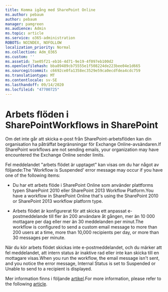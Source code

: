 ```yaml
---
title: Komma igång med SharePoint Online
ms.author: pebaum
author: pebaum
manager: pamgreen
ms.audience: Admin
ms.topic: article
ms.service: o365-administration
ROBOTS: NOINDEX, NOFOLLOW
localization_priority: Normal
ms.collection: Adm_O365
ms.custom: ''
ms.assetid: 7ae05f21-eb16-4d71-9e19-4f097eb100d2
ms.openlocfilehash: bba89489cb75555e1f508224de223bee04e1d665
ms.sourcegitcommit: c6692ce0fa1358ec3529e59ca0ecdfdea4cdc759
ms.translationtype: MT
ms.contentlocale: sv-SE
ms.lasthandoff: 09/14/2020
ms.locfileid: "47700725"
---
```

# <a name="workflows-in-sharepoint"></a><span data-ttu-id="8e611-102">Arbets flöden i SharePoint</span><span class="sxs-lookup"><span data-stu-id="8e611-102">Workflows in SharePoint</span></span>

<span data-ttu-id="8e611-103">Om det inte går att skicka e-post från SharePoint-arbetsflöden kan din organisation ha påträffat begränsningar för Exchange Online-avsändaren.</span><span class="sxs-lookup"><span data-stu-id="8e611-103">If SharePoint workflows are not sending emails, your organization may have encountered the Exchange Online sender limits.</span></span>

<span data-ttu-id="8e611-104">Fel meddelandet "arbets flödet är upptaget" kan visas om du har något av följande:</span><span class="sxs-lookup"><span data-stu-id="8e611-104">The 'Workflow is Suspended' error message may occur if you have one of the following items:</span></span>

- <span data-ttu-id="8e611-105">Du har ett arbets flöde i SharePoint Online som använder plattforms typen SharePoint 2010 eller SharePoint 2013 Workflow Platform.</span><span class="sxs-lookup"><span data-stu-id="8e611-105">You have a workflow in SharePoint Online that's using the SharePoint 2010 or SharePoint 2013 workflow platform type.</span></span>

- <span data-ttu-id="8e611-106">Arbets flödet är konfigurerat för att skicka ett anpassat e-postmeddelande till fler än 200 användare åt gången, mer än 10 000 mottagare per dag eller mer än 30 meddelanden per minut.</span><span class="sxs-lookup"><span data-stu-id="8e611-106">The workflow is configured to send a custom email message to more than 200 users at a time, more than 10,000 recipients per day, or more than 30 messages per minute.</span></span>

<span data-ttu-id="8e611-107">När du kör arbets flödet skickas inte e-postmeddelandet, och du märker att fel meddelandet, att intern status är inaktive rad eller inte kan skicka till en mottagare visas.</span><span class="sxs-lookup"><span data-stu-id="8e611-107">When you run the workflow, the email message isn't sent, and you notice the error message, Internal Status is set to Suspended or Unable to send to a recipient is displayed.</span></span>

<span data-ttu-id="8e611-108">Mer information finns i följande [artikel](https://docs.microsoft.com/sharepoint/support/workflows/configured-workflow-fails-running).</span><span class="sxs-lookup"><span data-stu-id="8e611-108">For more information, please refer to the following [article](https://docs.microsoft.com/sharepoint/support/workflows/configured-workflow-fails-running).</span></span>

